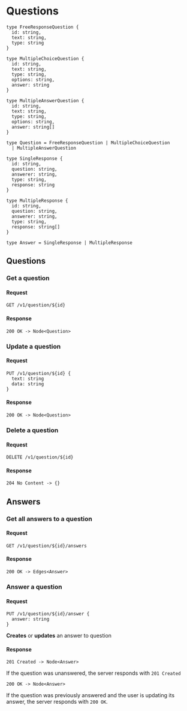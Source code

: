 # Questions
    type FreeResponseQuestion {
      id: string,
      text: string,
      type: string
    }

    type MultipleChoiceQuestion {
      id: string,
      text: string,
      type: string,
      options: string,
      answer: string
    }

    type MultipleAnswerQuestion {
      id: string,
      text: string,
      type: string,
      options: string,
      answer: string[]
    }

    type Question = FreeResponseQuestion | MultipleChoiceQuestion
      | MultipleAnswerQuestion

    type SingleResponse {
      id: string,
      question: string,
      answerer: string,
      type: string,
      response: string
    }

    type MultipleResponse {
      id: string,
      question: string,
      answerer: string,
      type: string,
      response: string[]
    }

    type Answer = SingleResponse | MultipleResponse

## Questions

### Get a question
#### Request

    GET /v1/question/${id}

#### Response

    200 OK -> Node<Question>


### Update a question
#### Request

    PUT /v1/question/${id} {
      text: string
      data: string
    }

#### Response

    200 OK -> Node<Question>

### Delete a question
#### Request

    DELETE /v1/question/${id}

#### Response

    204 No Content -> {}


## Answers

### Get all answers to a question
#### Request

    GET /v1/question/${id}/answers

#### Response

    200 OK -> Edges<Answer>


### Answer a question
#### Request

    PUT /v1/question/${id}/answer {
      answer: string
    }

**Creates** or **updates** an answer to question

#### Response

    201 Created -> Node<Answer>

If the question was unanswered, the server responds with `201 Created`

    200 OK -> Node<Answer>

If the question was previously answered and the user is updating its answer,
the server responds with `200 OK`.
